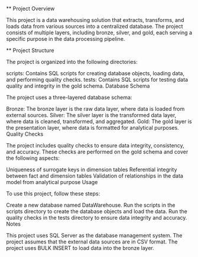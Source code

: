 ** Project Overview

This project is a data warehousing solution that extracts, transforms, and loads data from various sources into a centralized database. The project consists of multiple layers, including bronze, silver, and gold, each serving a specific purpose in the data processing pipeline.

** Project Structure

The project is organized into the following directories:

scripts: Contains SQL scripts for creating database objects, loading data, and performing quality checks.
tests: Contains SQL scripts for testing data quality and integrity in the gold schema.
Database Schema

The project uses a three-layered database schema:

Bronze: The bronze layer is the raw data layer, where data is loaded from external sources.
Silver: The silver layer is the transformed data layer, where data is cleaned, transformed, and aggregated.
Gold: The gold layer is the presentation layer, where data is formatted for analytical purposes.
Quality Checks

The project includes quality checks to ensure data integrity, consistency, and accuracy. These checks are performed on the gold schema and cover the following aspects:

Uniqueness of surrogate keys in dimension tables
Referential integrity between fact and dimension tables
Validation of relationships in the data model from analytical purpose
Usage

To use this project, follow these steps:

Create a new database named DataWarehouse.
Run the scripts in the scripts directory to create the database objects and load the data.
Run the quality checks in the tests directory to ensure data integrity and accuracy.
Notes

This project uses SQL Server as the database management system.
The project assumes that the external data sources are in CSV format.
The project uses BULK INSERT to load data into the bronze layer.